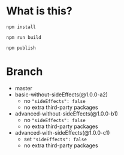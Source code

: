 # What is this?

```
npm install
```

```
npm run build
```

```
npm publish
```

# Branch
- master
- basic-without-sideEffects(@1.0.0-a2)
  - no `"sideEffects": false`
  - no extra third-party packages
- advanced-without-sideEffects(@1.0.0-b1)
  - no `"sideEffects": false`
  - no extra third-party packages
- advanced-with-sideEffects(@1.0.0-c1)
  - set `"sideEffects": false`
  - no extra third-party packages

